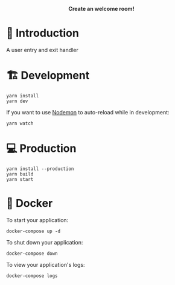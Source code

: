 <div>
  <p align="center">
    <b>Create an welcome room!</b>
  </p>
</div>

# 📖 Introduction

A user entry and exit handler

# 🏗 Development

```
yarn install
yarn dev
```

If you want to use [Nodemon](https://nodemon.io/) to auto-reload while in development:

```
yarn watch
```

# 💻 Production

```
yarn install --production
yarn build
yarn start
```

# 🐋 Docker

To start your application:

```
docker-compose up -d
```

To shut down your application:

```
docker-compose down
```

To view your application's logs:

```
docker-compose logs
```
